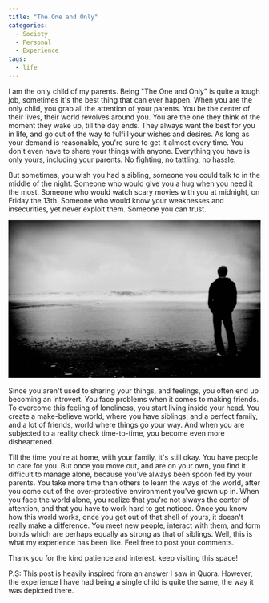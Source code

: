 ```yaml
---
title: "The One and Only"
categories: 
  - Society
  - Personal
  - Experience
tags:
  - life
---
```


I am the only child of my parents. Being "The One and Only" is quite a tough job, sometimes it's the best thing that can ever happen. When you are the only child, you grab all the attention of your parents. You be the center of their lives, their world revolves around you. You are the one they think of the moment they wake up, till the day ends. They always want the best for you in life, and go out of the way to fulfill your wishes and desires. As long as your demand is reasonable, you're sure to get it almost every time. You don't even have to share your things with anyone. Everything you have is only yours, including your parents. No fighting, no tattling, no hassle.

But sometimes, you wish you had a sibling, someone you could talk to in the middle of the night. Someone who would give you a hug when you need it the most. Someone who would watch scary movies with you at midnight, on Friday the 13th. Someone who would know your weaknesses and insecurities, yet never exploit them. Someone you can trust.

<img class="img-responsive" src="/images/posts/life/lonely-boy.jpg" alt="">

Since you aren't used to sharing your things, and feelings, you often end up becoming an introvert. You face problems when it comes to making friends. To overcome this feeling of loneliness, you start living inside your head. You create a make-believe world, where you have siblings, and a perfect family, and a lot of friends, world where things go your way. And when you are subjected to a reality check time-to-time, you become even more disheartened.

Till the time you're at home, with your family, it's still okay. You have people to care for you. But once you move out, and are on your own, you find it difficult to manage alone, because you've always been spoon fed by your parents. You take more time than others to learn the ways of the world, after you come out of the over-protective environment you've grown up in. When you face the world alone, you realize that you're not always the center of attention, and that you have to work hard to get noticed. Once you know how this world works, once you get out of that shell of yours, it doesn't really make a difference. You meet new people, interact with them, and form bonds which are perhaps equally as strong as that of siblings. Well, this is what my experience has been like. Feel free to post your comments. 

Thank you for the kind patience and interest, keep visiting this space!

P.S: This post is heavily inspired from an answer I saw in Quora. However, the experience I have had being a single child is quite the same, the way it was depicted there.
